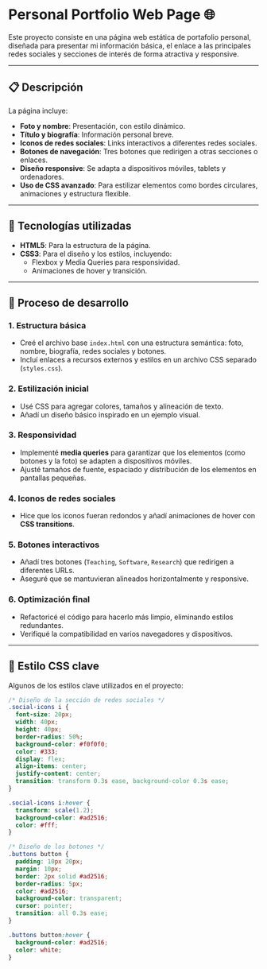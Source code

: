 # Personal Portfolio Web Page 🌐

Este proyecto consiste en una página web estática de portafolio personal, diseñada para presentar mi información básica, el enlace a las principales redes sociales y secciones de interés de forma atractiva y responsive.

---

## 📋 Descripción

La página incluye:
- **Foto y nombre**: Presentación, con estilo dinámico.
- **Título y biografía**: Información personal breve.
- **Iconos de redes sociales**: Links interactivos a diferentes redes sociales.
- **Botones de navegación**: Tres botones que redirigen a otras secciones o enlaces.
- **Diseño responsive**: Se adapta a dispositivos móviles, tablets y ordenadores.
- **Uso de CSS avanzado**: Para estilizar elementos como bordes circulares, animaciones y estructura flexible.

---

## 🚀 Tecnologías utilizadas

- **HTML5**: Para la estructura de la página.
- **CSS3**: Para el diseño y los estilos, incluyendo:
  - Flexbox y Media Queries para responsividad.
  - Animaciones de hover y transición.

---

## 📌 Proceso de desarrollo

### 1. **Estructura básica**
   - Creé el archivo base `index.html` con una estructura semántica: foto, nombre, biografía, redes sociales y botones.
   - Incluí enlaces a recursos externos y estilos en un archivo CSS separado (`styles.css`).

### 2. **Estilización inicial**
   - Usé CSS para agregar colores, tamaños y alineación de texto.
   - Añadí un diseño básico inspirado en un ejemplo visual.

### 3. **Responsividad**
   - Implementé **media queries** para garantizar que los elementos (como botones y la foto) se adapten a dispositivos móviles.
   - Ajusté tamaños de fuente, espaciado y distribución de los elementos en pantallas pequeñas.

### 4. **Iconos de redes sociales**
   - Hice que los iconos fueran redondos y añadí animaciones de hover con **CSS transitions**.

### 5. **Botones interactivos**
   - Añadí tres botones (`Teaching`, `Software`, `Research`) que redirigen a diferentes URLs.
   - Aseguré que se mantuvieran alineados horizontalmente y responsive.

### 6. **Optimización final**
   - Refactoricé el código para hacerlo más limpio, eliminando estilos redundantes.
   - Verifiqué la compatibilidad en varios navegadores y dispositivos.

---

## 🎨 Estilo CSS clave

Algunos de los estilos clave utilizados en el proyecto:

```css
/* Diseño de la sección de redes sociales */
.social-icons i {
  font-size: 20px;
  width: 40px;
  height: 40px;
  border-radius: 50%;
  background-color: #f0f0f0;
  color: #333;
  display: flex;
  align-items: center;
  justify-content: center;
  transition: transform 0.3s ease, background-color 0.3s ease;
}

.social-icons i:hover {
  transform: scale(1.2);
  background-color: #ad2516;
  color: #fff;
}

/* Diseño de los botones */
.buttons button {
  padding: 10px 20px;
  margin: 10px;
  border: 2px solid #ad2516;
  border-radius: 5px;
  color: #ad2516;
  background-color: transparent;
  cursor: pointer;
  transition: all 0.3s ease;
}

.buttons button:hover {
  background-color: #ad2516;
  color: white;
}
